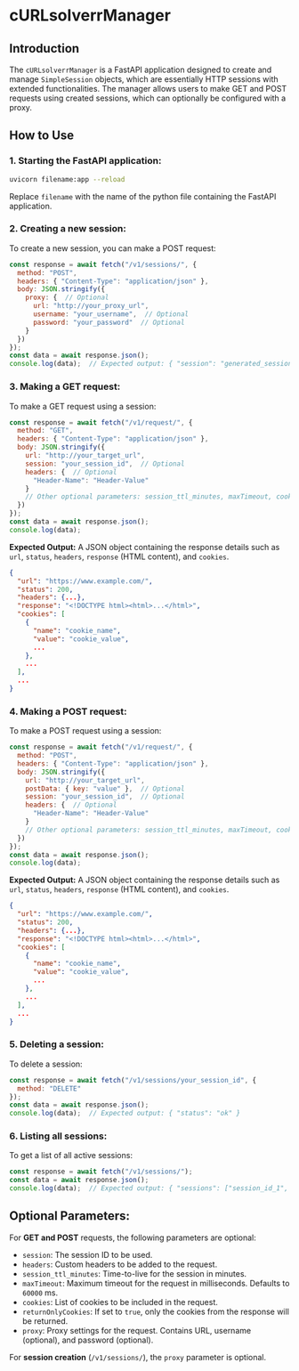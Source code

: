 # cURLsolverrManager

## Introduction

The `cURLsolverrManager` is a FastAPI application designed to create and manage `SimpleSession` objects, which are essentially HTTP sessions with extended functionalities. The manager allows users to make GET and POST requests using created sessions, which can optionally be configured with a proxy. 

## How to Use

### 1. Starting the FastAPI application:

```bash
uvicorn filename:app --reload
```
Replace `filename` with the name of the python file containing the FastAPI application.

### 2. Creating a new session:

To create a new session, you can make a POST request:

```javascript
const response = await fetch("/v1/sessions/", {
  method: "POST",
  headers: { "Content-Type": "application/json" },
  body: JSON.stringify({
    proxy: {  // Optional
      url: "http://your_proxy_url",
      username: "your_username",  // Optional
      password: "your_password"  // Optional
    }
  })
});
const data = await response.json();
console.log(data);  // Expected output: { "session": "generated_session_id" }
```

### 3. Making a GET request:

To make a GET request using a session:

```javascript
const response = await fetch("/v1/request/", {
  method: "GET",
  headers: { "Content-Type": "application/json" },
  body: JSON.stringify({
    url: "http://your_target_url",
    session: "your_session_id",  // Optional
    headers: {  // Optional
      "Header-Name": "Header-Value"
    }
    // Other optional parameters: session_ttl_minutes, maxTimeout, cookies, returnOnlyCookies, proxy
  })
});
const data = await response.json();
console.log(data); 
```

**Expected Output:** A JSON object containing the response details such as `url`, `status`, `headers`, `response` (HTML content), and `cookies`.

```json
{
  "url": "https://www.example.com/",
  "status": 200,
  "headers": {...},
  "response": "<!DOCTYPE html><html>...</html>",
  "cookies": [
    {
      "name": "cookie_name",
      "value": "cookie_value",
      ...
    },
    ...
  ],
  ...
}
```

### 4. Making a POST request:

To make a POST request using a session:

```javascript
const response = await fetch("/v1/request/", {
  method: "POST",
  headers: { "Content-Type": "application/json" },
  body: JSON.stringify({
    url: "http://your_target_url",
    postData: { key: "value" },  // Optional
    session: "your_session_id",  // Optional
    headers: {  // Optional
      "Header-Name": "Header-Value"
    }
    // Other optional parameters: session_ttl_minutes, maxTimeout, cookies, returnOnlyCookies, proxy
  })
});
const data = await response.json();
console.log(data); 
```

**Expected Output:** A JSON object containing the response details such as `url`, `status`, `headers`, `response` (HTML content), and `cookies`.

```json
{
  "url": "https://www.example.com/",
  "status": 200,
  "headers": {...},
  "response": "<!DOCTYPE html><html>...</html>",
  "cookies": [
    {
      "name": "cookie_name",
      "value": "cookie_value",
      ...
    },
    ...
  ],
  ...
}
```

### 5. Deleting a session:

To delete a session:

```javascript
const response = await fetch("/v1/sessions/your_session_id", {
  method: "DELETE"
});
const data = await response.json();
console.log(data);  // Expected output: { "status": "ok" }
```

### 6. Listing all sessions:

To get a list of all active sessions:

```javascript
const response = await fetch("/v1/sessions/");
const data = await response.json();
console.log(data);  // Expected output: { "sessions": ["session_id_1", "session_id_2", ...] }
```

## Optional Parameters:

For **GET and POST** requests, the following parameters are optional:

- `session`: The session ID to be used.
- `headers`: Custom headers to be added to the request.
- `session_ttl_minutes`: Time-to-live for the session in minutes.
- `maxTimeout`: Maximum timeout for the request in milliseconds. Defaults to `60000` ms.
- `cookies`: List of cookies to be included in the request.
- `returnOnlyCookies`: If set to `true`, only the cookies from the response will be returned.
- `proxy`: Proxy settings for the request. Contains URL, username (optional), and password (optional).

For **session creation** (`/v1/sessions/`), the `proxy` parameter is optional.
